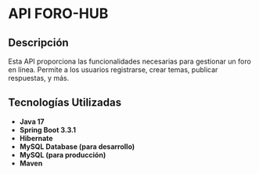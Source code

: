 # API FORO-HUB

## Descripción

Esta API proporciona las funcionalidades necesarias para gestionar un foro en línea. Permite a los usuarios registrarse, crear temas, publicar respuestas, y más.

## Tecnologías Utilizadas

- **Java 17**
- **Spring Boot 3.3.1**
- **Hibernate**
- **MySQL Database (para desarrollo)**
- **MySQL (para producción)**
- **Maven**
